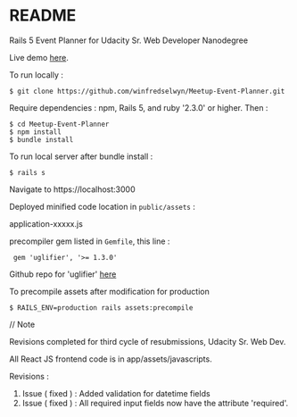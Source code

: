 # README

Rails 5 Event Planner for Udacity Sr. Web Developer Nanodegree

Live demo [here](https://pure-fortress-81588.herokuapp.com). 

To run locally : 

    $ git clone https://github.com/winfredselwyn/Meetup-Event-Planner.git

Require dependencies : npm, Rails 5, and ruby '2.3.0' or higher. Then :

    $ cd Meetup-Event-Planner
    $ npm install
    $ bundle install
To run local server after bundle install : 

    $ rails s

Navigate to https://localhost:3000

Deployed minified code location in `public/assets` :

application-xxxxx.js 

precompiler gem listed in `Gemfile`, this line :

     gem 'uglifier', '>= 1.3.0'

Github repo for 'uglifier' [here](https://github.com/lautis/uglifier)

To precompile assets after modification for production

    $ RAILS_ENV=production rails assets:precompile


// Note

Revisions completed for third cycle of resubmissions, Udacity Sr. Web Dev.

All React JS frontend code is in app/assets/javascripts.

Revisions :

 1. Issue ( fixed ) : Added validation for datetime fields
 2. Issue ( fixed ) : All required input fields now have the attribute 'required'.
 
 